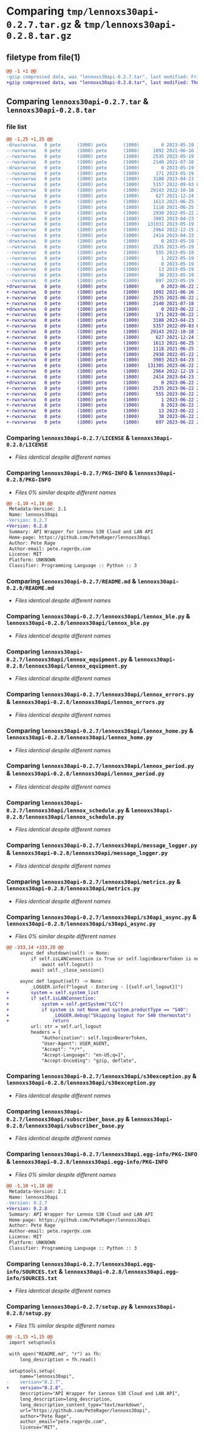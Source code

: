 # Comparing `tmp/lennoxs30api-0.2.7.tar.gz` & `tmp/lennoxs30api-0.2.8.tar.gz`

## filetype from file(1)

```diff
@@ -1 +1 @@
-gzip compressed data, was "lennoxs30api-0.2.7.tar", last modified: Fri May 19 12:47:53 2023, max compression
+gzip compressed data, was "lennoxs30api-0.2.8.tar", last modified: Thu Jun 22 20:08:24 2023, max compression
```

## Comparing `lennoxs30api-0.2.7.tar` & `lennoxs30api-0.2.8.tar`

### file list

```diff
@@ -1,25 +1,25 @@
-drwxrwxrwx   0 pete      (1000) pete      (1000)        0 2023-05-19 12:47:53.701601 lennoxs30api-0.2.7/
--rwxrwxrwx   0 pete      (1000) pete      (1000)     1092 2021-06-16 19:56:17.000000 lennoxs30api-0.2.7/LICENSE
--rwxrwxrwx   0 pete      (1000) pete      (1000)     2535 2023-05-19 12:47:53.699598 lennoxs30api-0.2.7/PKG-INFO
--rwxrwxrwx   0 pete      (1000) pete      (1000)     2140 2021-07-18 14:46:26.000000 lennoxs30api-0.2.7/README.md
-drwxrwxrwx   0 pete      (1000) pete      (1000)        0 2023-05-19 12:47:53.609600 lennoxs30api-0.2.7/lennoxs30api/
--rwxrwxrwx   0 pete      (1000) pete      (1000)      171 2023-05-19 12:47:22.000000 lennoxs30api-0.2.7/lennoxs30api/__init__.py
--rwxrwxrwx   0 pete      (1000) pete      (1000)     3188 2023-04-23 14:36:07.000000 lennoxs30api-0.2.7/lennoxs30api/lennox_ble.py
--rwxrwxrwx   0 pete      (1000) pete      (1000)     5357 2022-09-03 00:30:25.000000 lennoxs30api-0.2.7/lennoxs30api/lennox_equipment.py
--rwxrwxrwx   0 pete      (1000) pete      (1000)    29143 2022-10-18 13:38:00.000000 lennoxs30api-0.2.7/lennoxs30api/lennox_errors.py
--rwxrwxrwx   0 pete      (1000) pete      (1000)      627 2021-12-24 15:46:31.000000 lennoxs30api-0.2.7/lennoxs30api/lennox_home.py
--rwxrwxrwx   0 pete      (1000) pete      (1000)     1613 2021-06-25 11:10:06.000000 lennoxs30api-0.2.7/lennoxs30api/lennox_period.py
--rwxrwxrwx   0 pete      (1000) pete      (1000)     1118 2021-06-25 11:10:06.000000 lennoxs30api-0.2.7/lennoxs30api/lennox_schedule.py
--rwxrwxrwx   0 pete      (1000) pete      (1000)     2938 2022-05-22 21:24:48.000000 lennoxs30api-0.2.7/lennoxs30api/message_logger.py
--rwxrwxrwx   0 pete      (1000) pete      (1000)     3903 2023-04-23 14:36:07.000000 lennoxs30api-0.2.7/lennoxs30api/metrics.py
--rwxrwxrwx   0 pete      (1000) pete      (1000)   131031 2023-05-19 12:47:22.000000 lennoxs30api-0.2.7/lennoxs30api/s30api_async.py
--rwxrwxrwx   0 pete      (1000) pete      (1000)     2964 2022-12-15 21:56:21.000000 lennoxs30api-0.2.7/lennoxs30api/s30exception.py
--rwxrwxrwx   0 pete      (1000) pete      (1000)     2414 2023-04-23 14:36:07.000000 lennoxs30api-0.2.7/lennoxs30api/subscriber_base.py
-drwxrwxrwx   0 pete      (1000) pete      (1000)        0 2023-05-19 12:47:53.682598 lennoxs30api-0.2.7/lennoxs30api.egg-info/
--rwxrwxrwx   0 pete      (1000) pete      (1000)     2535 2023-05-19 12:47:53.000000 lennoxs30api-0.2.7/lennoxs30api.egg-info/PKG-INFO
--rwxrwxrwx   0 pete      (1000) pete      (1000)      555 2023-05-19 12:47:53.000000 lennoxs30api-0.2.7/lennoxs30api.egg-info/SOURCES.txt
--rwxrwxrwx   0 pete      (1000) pete      (1000)        1 2023-05-19 12:47:53.000000 lennoxs30api-0.2.7/lennoxs30api.egg-info/dependency_links.txt
--rwxrwxrwx   0 pete      (1000) pete      (1000)        8 2023-05-19 12:47:53.000000 lennoxs30api-0.2.7/lennoxs30api.egg-info/requires.txt
--rwxrwxrwx   0 pete      (1000) pete      (1000)       13 2023-05-19 12:47:53.000000 lennoxs30api-0.2.7/lennoxs30api.egg-info/top_level.txt
--rwxrwxrwx   0 pete      (1000) pete      (1000)       38 2023-05-19 12:47:53.702601 lennoxs30api-0.2.7/setup.cfg
--rwxrwxrwx   0 pete      (1000) pete      (1000)      697 2023-05-19 12:47:22.000000 lennoxs30api-0.2.7/setup.py
+drwxrwxrwx   0 pete      (1000) pete      (1000)        0 2023-06-22 20:08:24.972399 lennoxs30api-0.2.8/
+-rwxrwxrwx   0 pete      (1000) pete      (1000)     1092 2021-06-16 19:56:17.000000 lennoxs30api-0.2.8/LICENSE
+-rwxrwxrwx   0 pete      (1000) pete      (1000)     2535 2023-06-22 20:08:24.969397 lennoxs30api-0.2.8/PKG-INFO
+-rwxrwxrwx   0 pete      (1000) pete      (1000)     2140 2021-07-18 14:46:26.000000 lennoxs30api-0.2.8/README.md
+drwxrwxrwx   0 pete      (1000) pete      (1000)        0 2023-06-22 20:08:24.876053 lennoxs30api-0.2.8/lennoxs30api/
+-rwxrwxrwx   0 pete      (1000) pete      (1000)      171 2023-06-22 20:07:02.000000 lennoxs30api-0.2.8/lennoxs30api/__init__.py
+-rwxrwxrwx   0 pete      (1000) pete      (1000)     3188 2023-04-23 14:36:07.000000 lennoxs30api-0.2.8/lennoxs30api/lennox_ble.py
+-rwxrwxrwx   0 pete      (1000) pete      (1000)     5357 2022-09-03 00:30:25.000000 lennoxs30api-0.2.8/lennoxs30api/lennox_equipment.py
+-rwxrwxrwx   0 pete      (1000) pete      (1000)    29143 2022-10-18 13:38:00.000000 lennoxs30api-0.2.8/lennoxs30api/lennox_errors.py
+-rwxrwxrwx   0 pete      (1000) pete      (1000)      627 2021-12-24 15:46:31.000000 lennoxs30api-0.2.8/lennoxs30api/lennox_home.py
+-rwxrwxrwx   0 pete      (1000) pete      (1000)     1613 2021-06-25 11:10:06.000000 lennoxs30api-0.2.8/lennoxs30api/lennox_period.py
+-rwxrwxrwx   0 pete      (1000) pete      (1000)     1118 2021-06-25 11:10:06.000000 lennoxs30api-0.2.8/lennoxs30api/lennox_schedule.py
+-rwxrwxrwx   0 pete      (1000) pete      (1000)     2938 2022-05-22 21:24:48.000000 lennoxs30api-0.2.8/lennoxs30api/message_logger.py
+-rwxrwxrwx   0 pete      (1000) pete      (1000)     3903 2023-04-23 14:36:07.000000 lennoxs30api-0.2.8/lennoxs30api/metrics.py
+-rwxrwxrwx   0 pete      (1000) pete      (1000)   131305 2023-06-22 20:07:02.000000 lennoxs30api-0.2.8/lennoxs30api/s30api_async.py
+-rwxrwxrwx   0 pete      (1000) pete      (1000)     2964 2022-12-15 21:56:21.000000 lennoxs30api-0.2.8/lennoxs30api/s30exception.py
+-rwxrwxrwx   0 pete      (1000) pete      (1000)     2414 2023-04-23 14:36:07.000000 lennoxs30api-0.2.8/lennoxs30api/subscriber_base.py
+drwxrwxrwx   0 pete      (1000) pete      (1000)        0 2023-06-22 20:08:24.949397 lennoxs30api-0.2.8/lennoxs30api.egg-info/
+-rwxrwxrwx   0 pete      (1000) pete      (1000)     2535 2023-06-22 20:08:24.000000 lennoxs30api-0.2.8/lennoxs30api.egg-info/PKG-INFO
+-rwxrwxrwx   0 pete      (1000) pete      (1000)      555 2023-06-22 20:08:24.000000 lennoxs30api-0.2.8/lennoxs30api.egg-info/SOURCES.txt
+-rwxrwxrwx   0 pete      (1000) pete      (1000)        1 2023-06-22 20:08:24.000000 lennoxs30api-0.2.8/lennoxs30api.egg-info/dependency_links.txt
+-rwxrwxrwx   0 pete      (1000) pete      (1000)        8 2023-06-22 20:08:24.000000 lennoxs30api-0.2.8/lennoxs30api.egg-info/requires.txt
+-rwxrwxrwx   0 pete      (1000) pete      (1000)       13 2023-06-22 20:08:24.000000 lennoxs30api-0.2.8/lennoxs30api.egg-info/top_level.txt
+-rwxrwxrwx   0 pete      (1000) pete      (1000)       38 2023-06-22 20:08:24.973398 lennoxs30api-0.2.8/setup.cfg
+-rwxrwxrwx   0 pete      (1000) pete      (1000)      697 2023-06-22 20:07:02.000000 lennoxs30api-0.2.8/setup.py
```

### Comparing `lennoxs30api-0.2.7/LICENSE` & `lennoxs30api-0.2.8/LICENSE`

 * *Files identical despite different names*

### Comparing `lennoxs30api-0.2.7/PKG-INFO` & `lennoxs30api-0.2.8/PKG-INFO`

 * *Files 0% similar despite different names*

```diff
@@ -1,10 +1,10 @@
 Metadata-Version: 2.1
 Name: lennoxs30api
-Version: 0.2.7
+Version: 0.2.8
 Summary: API Wrapper for Lennox S30 Cloud and LAN API
 Home-page: https://github.com/PeteRager/lennoxs30api
 Author: Pete Rage
 Author-email: pete.rager@x.com
 License: MIT
 Platform: UNKNOWN
 Classifier: Programming Language :: Python :: 3
```

### Comparing `lennoxs30api-0.2.7/README.md` & `lennoxs30api-0.2.8/README.md`

 * *Files identical despite different names*

### Comparing `lennoxs30api-0.2.7/lennoxs30api/lennox_ble.py` & `lennoxs30api-0.2.8/lennoxs30api/lennox_ble.py`

 * *Files identical despite different names*

### Comparing `lennoxs30api-0.2.7/lennoxs30api/lennox_equipment.py` & `lennoxs30api-0.2.8/lennoxs30api/lennox_equipment.py`

 * *Files identical despite different names*

### Comparing `lennoxs30api-0.2.7/lennoxs30api/lennox_errors.py` & `lennoxs30api-0.2.8/lennoxs30api/lennox_errors.py`

 * *Files identical despite different names*

### Comparing `lennoxs30api-0.2.7/lennoxs30api/lennox_home.py` & `lennoxs30api-0.2.8/lennoxs30api/lennox_home.py`

 * *Files identical despite different names*

### Comparing `lennoxs30api-0.2.7/lennoxs30api/lennox_period.py` & `lennoxs30api-0.2.8/lennoxs30api/lennox_period.py`

 * *Files identical despite different names*

### Comparing `lennoxs30api-0.2.7/lennoxs30api/lennox_schedule.py` & `lennoxs30api-0.2.8/lennoxs30api/lennox_schedule.py`

 * *Files identical despite different names*

### Comparing `lennoxs30api-0.2.7/lennoxs30api/message_logger.py` & `lennoxs30api-0.2.8/lennoxs30api/message_logger.py`

 * *Files identical despite different names*

### Comparing `lennoxs30api-0.2.7/lennoxs30api/metrics.py` & `lennoxs30api-0.2.8/lennoxs30api/metrics.py`

 * *Files identical despite different names*

### Comparing `lennoxs30api-0.2.7/lennoxs30api/s30api_async.py` & `lennoxs30api-0.2.8/lennoxs30api/s30api_async.py`

 * *Files 0% similar despite different names*

```diff
@@ -333,14 +333,20 @@
     async def shutdown(self) -> None:
         if self.isLANConnection is True or self.loginBearerToken is not None:
             await self.logout()
         await self._close_session()
 
     async def logout(self) -> None:
         _LOGGER.info(f"logout - Entering - [{self.url_logout}]")
+        system = self.system_list
+        if self.isLANConnection:
+            system = self.getSystem("LCC")
+            if system is not None and system.productType == "S40":
+                _LOGGER.debug("Skipping logout for S40 thermostat")
+                return
         url: str = self.url_logout
         headers = {
             "Authorization": self.loginBearerToken,
             "User-Agent": USER_AGENT,
             "Accept": "*/*",
             "Accept-Language": "en-US;q=1",
             "Accept-Encoding": "gzip, deflate",
```

### Comparing `lennoxs30api-0.2.7/lennoxs30api/s30exception.py` & `lennoxs30api-0.2.8/lennoxs30api/s30exception.py`

 * *Files identical despite different names*

### Comparing `lennoxs30api-0.2.7/lennoxs30api/subscriber_base.py` & `lennoxs30api-0.2.8/lennoxs30api/subscriber_base.py`

 * *Files identical despite different names*

### Comparing `lennoxs30api-0.2.7/lennoxs30api.egg-info/PKG-INFO` & `lennoxs30api-0.2.8/lennoxs30api.egg-info/PKG-INFO`

 * *Files 0% similar despite different names*

```diff
@@ -1,10 +1,10 @@
 Metadata-Version: 2.1
 Name: lennoxs30api
-Version: 0.2.7
+Version: 0.2.8
 Summary: API Wrapper for Lennox S30 Cloud and LAN API
 Home-page: https://github.com/PeteRager/lennoxs30api
 Author: Pete Rage
 Author-email: pete.rager@x.com
 License: MIT
 Platform: UNKNOWN
 Classifier: Programming Language :: Python :: 3
```

### Comparing `lennoxs30api-0.2.7/lennoxs30api.egg-info/SOURCES.txt` & `lennoxs30api-0.2.8/lennoxs30api.egg-info/SOURCES.txt`

 * *Files identical despite different names*

### Comparing `lennoxs30api-0.2.7/setup.py` & `lennoxs30api-0.2.8/setup.py`

 * *Files 1% similar despite different names*

```diff
@@ -1,15 +1,15 @@
 import setuptools
 
 with open("README.md", "r") as fh:
     long_description = fh.read()
 
 setuptools.setup(
     name="lennoxs30api",
-    version="0.2.7",
+    version="0.2.8",
     description="API Wrapper for Lennox S30 Cloud and LAN API",
     long_description=long_description,
     long_description_content_type="text/markdown",
     url="https://github.com/PeteRager/lennoxs30api",
     author="Pete Rage",
     author_email="pete.rager@x.com",
     license="MIT",
```

